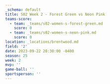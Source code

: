 ```yaml
---
_schema: default
title: S02 Week 2 - Forest Green vs Neon Pink
teams-score:
  - team: _teams/s02-women-s-forest-green.md
    score: 0
  - team: _teams/s02-women-s-neon-pink.md
    score: 0
location: _locations/brentwood.md
field: '2'
date: 2023-09-22 20:30:00 -0400
season: 25
week: 2
mvp: ''
game-ball: ''
sportsperson: ''
---
```

